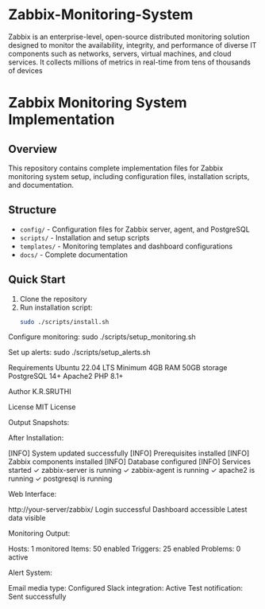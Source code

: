 # Zabbix-Monitoring-System
Zabbix is an enterprise-level, open-source distributed monitoring solution designed to monitor the availability, integrity, and performance of diverse IT components such as networks, servers, virtual machines, and cloud services. It collects millions of metrics in real-time from tens of thousands of devices

# Zabbix Monitoring System Implementation

## Overview
This repository contains complete implementation files for Zabbix monitoring system setup, including configuration files, installation scripts, and documentation.

## Structure
- `config/` - Configuration files for Zabbix server, agent, and PostgreSQL
- `scripts/` - Installation and setup scripts
- `templates/` - Monitoring templates and dashboard configurations
- `docs/` - Complete documentation

## Quick Start
1. Clone the repository
2. Run installation script:
   ```bash
   sudo ./scripts/install.sh
Configure monitoring:
sudo ./scripts/setup_monitoring.sh

Set up alerts:
sudo ./scripts/setup_alerts.sh


Requirements
Ubuntu 22.04 LTS
Minimum 4GB RAM
50GB storage
PostgreSQL 14+
Apache2
PHP 8.1+

Author
K.R.SRUTHI

License
MIT License

Output Snapshots:

After Installation:

[INFO] System updated successfully
[INFO] Prerequisites installed
[INFO] Zabbix components installed
[INFO] Database configured
[INFO] Services started
✓ zabbix-server is running
✓ zabbix-agent is running
✓ apache2 is running
✓ postgresql is running

Web Interface:

http://your-server/zabbix/
Login successful
Dashboard accessible
Latest data visible

Monitoring Output:

Hosts: 1 monitored
Items: 50 enabled
Triggers: 25 enabled
Problems: 0 active

Alert System:

Email media type: Configured
Slack integration: Active
Test notification: Sent successfully
